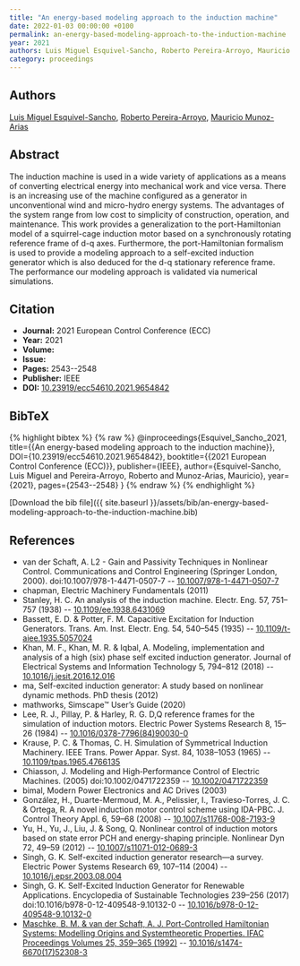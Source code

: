 ```yaml
---
title: "An energy-based modeling approach to the induction machine"
date: 2022-01-03 00:00:00 +0100
permalink: an-energy-based-modeling-approach-to-the-induction-machine
year: 2021
authors: Luis Miguel Esquivel-Sancho, Roberto Pereira-Arroyo, Mauricio Munoz-Arias
category: proceedings
---
```

 
## Authors
[Luis Miguel Esquivel-Sancho](authors/luis-miguel-esquivel-sancho), [Roberto Pereira-Arroyo](authors/roberto-pereira-arroyo), [Mauricio Munoz-Arias](authors/mauricio-munoz-arias)
 
## Abstract
The induction machine is used in a wide variety of applications as a means of converting electrical energy into mechanical work and vice versa. There is an increasing use of the machine configured as a generator in unconventional wind and micro-hydro energy systems. The advantages of the system range from low cost to simplicity of construction, operation, and maintenance. This work provides a generalization to the port-Hamiltonian model of a squirrel-cage induction motor based on a synchronously rotating reference frame of d-q axes. Furthermore, the port-Hamiltonian formalism is used to provide a modeling approach to a self-excited induction generator which is also deduced for the d-q stationary reference frame. The performance our modeling approach is validated via numerical simulations.
 
## Citation
- **Journal:** 2021 European Control Conference (ECC)
- **Year:** 2021
- **Volume:** 
- **Issue:** 
- **Pages:** 2543--2548
- **Publisher:** IEEE
- **DOI:** [10.23919/ecc54610.2021.9654842](https://doi.org/10.23919/ecc54610.2021.9654842)
 
## BibTeX
{% highlight bibtex %}
{% raw %}
@inproceedings{Esquivel_Sancho_2021,
  title={{An energy-based modeling approach to the induction machine}},
  DOI={10.23919/ecc54610.2021.9654842},
  booktitle={{2021 European Control Conference (ECC)}},
  publisher={IEEE},
  author={Esquivel-Sancho, Luis Miguel and Pereira-Arroyo, Roberto and Munoz-Arias, Mauricio},
  year={2021},
  pages={2543--2548}
}
{% endraw %}
{% endhighlight %}
 
[Download the bib file]({{ site.baseurl }}/assets/bib/an-energy-based-modeling-approach-to-the-induction-machine.bib)
 
## References
- van der Schaft, A. L2 - Gain and Passivity Techniques in Nonlinear Control. Communications and Control Engineering (Springer London, 2000). doi:10.1007/978-1-4471-0507-7 -- [10.1007/978-1-4471-0507-7](https://doi.org/10.1007/978-1-4471-0507-7)
- chapman, Electric Machinery Fundamentals (2011)
- Stanley, H. C. An analysis of the induction machine. Electr. Eng. 57, 751–757 (1938) -- [10.1109/ee.1938.6431069](https://doi.org/10.1109/ee.1938.6431069)
- Bassett, E. D. & Potter, F. M. Capacitive Excitation for Induction Generators. Trans. Am. Inst. Electr. Eng. 54, 540–545 (1935) -- [10.1109/t-aiee.1935.5057024](https://doi.org/10.1109/t-aiee.1935.5057024)
- Khan, M. F., Khan, M. R. & Iqbal, A. Modeling, implementation and analysis of a high (six) phase self excited induction generator. Journal of Electrical Systems and Information Technology 5, 794–812 (2018) -- [10.1016/j.jesit.2016.12.016](https://doi.org/10.1016/j.jesit.2016.12.016)
- ma, Self-excited induction generator: A study based on nonlinear dynamic methods. PhD thesis (2012)
- mathworks, Simscape&#x2122; User&#x2019;s Guide (2020)
- Lee, R. J., Pillay, P. & Harley, R. G. D,Q reference frames for the simulation of induction motors. Electric Power Systems Research 8, 15–26 (1984) -- [10.1016/0378-7796(84)90030-0](https://doi.org/10.1016/0378-7796(84)90030-0)
- Krause, P. C. & Thomas, C. H. Simulation of Symmetrical Induction Machinery. IEEE Trans. Power Appar. Syst. 84, 1038–1053 (1965) -- [10.1109/tpas.1965.4766135](https://doi.org/10.1109/tpas.1965.4766135)
- Chiasson, J. Modeling and High‐Performance Control of Electric Machines. (2005) doi:10.1002/0471722359 -- [10.1002/0471722359](https://doi.org/10.1002/0471722359)
- bimal, Modern Power Electronics and AC Drives (2003)
- González, H., Duarte-Mermoud, M. A., Pelissier, I., Travieso-Torres, J. C. & Ortega, R. A novel induction motor control scheme using IDA-PBC. J. Control Theory Appl. 6, 59–68 (2008) -- [10.1007/s11768-008-7193-9](https://doi.org/10.1007/s11768-008-7193-9)
- Yu, H., Yu, J., Liu, J. & Song, Q. Nonlinear control of induction motors based on state error PCH and energy-shaping principle. Nonlinear Dyn 72, 49–59 (2012) -- [10.1007/s11071-012-0689-3](https://doi.org/10.1007/s11071-012-0689-3)
- Singh, G. K. Self-excited induction generator research—a survey. Electric Power Systems Research 69, 107–114 (2004) -- [10.1016/j.epsr.2003.08.004](https://doi.org/10.1016/j.epsr.2003.08.004)
- Singh, G. K. Self-Excited Induction Generator for Renewable Applications. Encyclopedia of Sustainable Technologies 239–256 (2017) doi:10.1016/b978-0-12-409548-9.10132-0 -- [10.1016/b978-0-12-409548-9.10132-0](https://doi.org/10.1016/b978-0-12-409548-9.10132-0)
- [Maschke, B. M. & van der Schaft, A. J. Port-Controlled Hamiltonian Systems: Modelling Origins and Systemtheoretic Properties. IFAC Proceedings Volumes 25, 359–365 (1992)](port-controlled-hamiltonian-systems-modelling-origins-and-systemtheoretic-properties) -- [10.1016/s1474-6670(17)52308-3](https://doi.org/10.1016/s1474-6670(17)52308-3)

